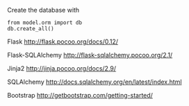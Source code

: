 Create the database with
~~~~
from model.orm import db
db.create_all()
~~~~


Flask
http://flask.pocoo.org/docs/0.12/

Flask-SQLAlchemy
http://flask-sqlalchemy.pocoo.org/2.1/

Jinja2
http://jinja.pocoo.org/docs/2.9/

SQLAlchemy
http://docs.sqlalchemy.org/en/latest/index.html

Bootstrap
http://getbootstrap.com/getting-started/
